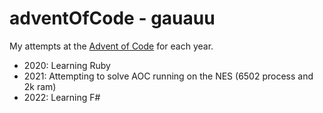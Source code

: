 # adventOfCode - gauauu

My attempts at the [Advent of Code](https://adventofcode.com) for each year.

* 2020: Learning Ruby
* 2021: Attempting to solve AOC running on the NES (6502 process and 2k ram)
* 2022: Learning F#
